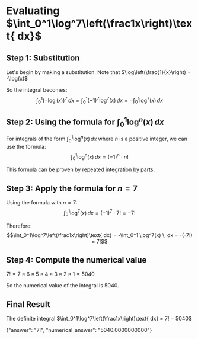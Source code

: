 # Evaluating $\int_0^1\log^7\left(\frac1x\right)\text{ dx}$

## Step 1: Substitution

Let's begin by making a substitution. Note that $\log\left(\frac{1}{x}\right) = -\log(x)$

So the integral becomes:
$$\int_0^1 (-\log(x))^7 \, dx = \int_0^1 (-1)^7 \log^7(x) \, dx = -\int_0^1 \log^7(x) \, dx$$

## Step 2: Using the formula for $\int_0^1 \log^n(x) \, dx$

For integrals of the form $\int_0^1 \log^n(x) \, dx$ where $n$ is a positive integer, we can use the formula:
$$\int_0^1 \log^n(x) \, dx = (-1)^n \cdot n!$$

This formula can be proven by repeated integration by parts.

## Step 3: Apply the formula for $n = 7$

Using the formula with $n = 7$:
$$\int_0^1 \log^7(x) \, dx = (-1)^7 \cdot 7! = -7!$$

Therefore:
$$\int_0^1\log^7\left(\frac1x\right)\text{ dx} = -\int_0^1 \log^7(x) \, dx = -(-7!) = 7!$$

## Step 4: Compute the numerical value

$7! = 7 \times 6 \times 5 \times 4 \times 3 \times 2 \times 1 = 5040$

So the numerical value of the integral is $5040$.

## Final Result

The definite integral $\int_0^1\log^7\left(\frac1x\right)\text{ dx} = 7! = 5040$

{"answer": "7!", "numerical_answer": "5040.0000000000"}